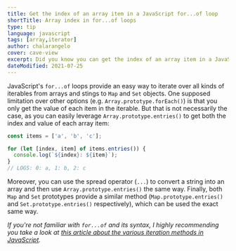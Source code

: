 ```yaml
---
title: Get the index of an array item in a JavaScript for...of loop
shortTitle: Array index in for...of loops
type: tip
language: javascript
tags: [array,iterator]
author: chalarangelo
cover: cave-view
excerpt: Did you know you can get the index of an array item in a JavaScript for...of loop? Learn how with this bite-sized tip.
dateModified: 2021-07-25
---
```


JavaScript's `for...of` loops provide an easy way to iterate over all kinds of iterables from arrays and stings to `Map` and `Set` objects. One supposed limitation over other options (e.g. `Array.prototype.forEach()`) is that you only get the value of each item in the iterable. But that is not necessarily the case, as you can easily leverage `Array.prototype.entries()` to get both the index and value of each array item:

```js
const items = ['a', 'b', 'c'];

for (let [index, item] of items.entries()) {
  console.log(`${index}: ${item}`);
}
// LOGS: 0: a, 1: b, 2: c
```

Moreover, you can use the spread operator (`...`) to convert a string into an array and then use `Array.prototype.entries()` the same way. Finally, both `Map` and `Set` prototypes provide a similar method (`Map.prototype.entries()` and `Set.prototype.entries()` respectively), which can be used the exact same way.

_If you're not familiar with `for...of` and its syntax, I highly recommending you take a look at [this article about the various iteration methods in JavaScript](/js/s/for-in-for-of-foreach)._
